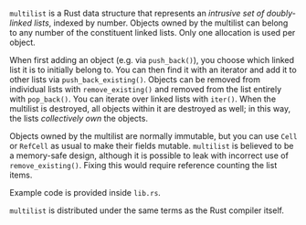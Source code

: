 `multilist` is a Rust data structure that represents an *intrusive set of doubly-linked lists*, indexed by
number. Objects owned by the multilist can belong to any number of the constituent linked lists. Only one
allocation is used per object.

When first adding an object (e.g. via `push_back()`), you choose which linked list it is to initially belong
to. You can then find it with an iterator and add it to other lists via `push_back_existing()`. Objects can
be removed from individual lists with `remove_existing()` and removed from the list entirely with
`pop_back()`. You can iterate over linked lists with `iter()`. When the multilist is destroyed, all objects
within it are destroyed as well; in this way, the lists *collectively own* the objects.

Objects owned by the multilist are normally immutable, but you can use `Cell` or `RefCell` as usual to make their fields mutable. `multilist` is believed to be a memory-safe design, although it is possible to leak with incorrect use of `remove_existing()`. Fixing this would require reference counting the list items.

Example code is provided inside `lib.rs`.

`multilist` is distributed under the same terms as the Rust compiler itself.

